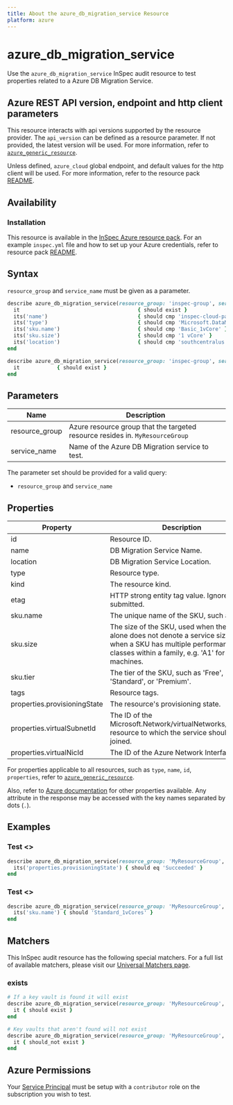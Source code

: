 ```yaml
---
title: About the azure_db_migration_service Resource
platform: azure
---
```


# azure_db_migration_service

Use the `azure_db_migration_service` InSpec audit resource to test properties related to a Azure DB Migration Service.

## Azure REST API version, endpoint and http client parameters

This resource interacts with api versions supported by the resource provider.
The `api_version` can be defined as a resource parameter.
If not provided, the latest version will be used.
For more information, refer to [`azure_generic_resource`](azure_generic_resource.md).

Unless defined, `azure_cloud` global endpoint, and default values for the http client will be used.
For more information, refer to the resource pack [README](../../README.md).

## Availability

### Installation

This resource is available in the [InSpec Azure resource pack](https://github.com/inspec/inspec-azure).
For an example `inspec.yml` file and how to set up your Azure credentials, refer to resource pack [README](../../README.md#Service-Principal).

## Syntax

`resource_group` and `service_name` must be given as a parameter.
```ruby
describe azure_db_migration_service(resource_group: 'inspec-group', service_name: 'inspec-cloud-pack-test') do
  it                                      { should exist }
  its('name')                             { should cmp 'inspec-cloud-pack-test' }
  its('type')                             { should cmp 'Microsoft.DataMigration/services' }
  its('sku.name')                         { should cmp 'Basic_1vCore' }
  its('sku.size')                         { should cmp '1 vCore' }
  its('location')                         { should cmp 'southcentralus' }
end
```
```ruby
describe azure_db_migration_service(resource_group: 'inspec-group', service_name: 'inspec-cloud-pack-test') do
  it            { should exist }
end
```
## Parameters

| Name                            | Description                                                                      |
|---------------------------------|----------------------------------------------------------------------------------|
| resource_group                  | Azure resource group that the targeted resource resides in. `MyResourceGroup`    |
| service_name                    | Name of the Azure DB Migration service to test.                                  |

The parameter set should be provided for a valid query:
- `resource_group` and `service_name`

## Properties

| Property                      | Description                                                      |
|-------------------------------|------------------------------------------------------------------|
| id                            | Resource ID.                                                     |
| name                          | DB Migration Service Name.                                       |
| location                      | DB Migration Service Location.                                   |
| type                          | Resource type.                                                   |
| kind                          | The resource kind.                                               |
| etag                          | HTTP strong entity tag value. Ignored if submitted.              |
| sku.name                      | The unique name of the SKU, such as 'P3'.                        |
| sku.size                      | The size of the SKU, used when the name alone does not denote a service size or when a SKU has multiple performance classes within a family, e.g. 'A1' for virtual machines. |
| sku.tier                      | The tier of the SKU, such as 'Free', 'Basic', 'Standard', or 'Premium'. |
| tags                          | Resource tags.                                                   |
| properties.provisioningState  | The resource's provisioning state.                               |
| properties.virtualSubnetId    | The ID of the Microsoft.Network/virtualNetworks/subnets resource to which the service should be joined.|
| properties.virtualNicId       | The ID of the Azure Network Interface.                           |

For properties applicable to all resources, such as `type`, `name`, `id`, `properties`, refer to [`azure_generic_resource`](azure_generic_resource.md#properties).

Also, refer to [Azure documentation](https://docs.microsoft.com/en-us/rest/api/datamigration/services/get) for other properties available.
Any attribute in the response may be accessed with the key names separated by dots (`.`).

## Examples

### Test <>
```ruby
describe azure_db_migration_service(resource_group: 'MyResourceGroup', service_name: 'dbbackup_to_uat_migration_service') do
  its('properties.provisioningState') { should eq 'Succeeded' }
end
```
### Test <>
```ruby
describe azure_db_migration_service(resource_group: 'MyResourceGroup', service_name: 'dbbackup_to_uat_migration_service') do
  its('sku.name') { should 'Standard_1vCores' }
end
```
## Matchers

This InSpec audit resource has the following special matchers. For a full list of available matchers, please visit our [Universal Matchers page](/inspec/matchers/).

### exists
```ruby
# If a key vault is found it will exist
describe azure_db_migration_service(resource_group: 'MyResourceGroup', service_name: 'dbbackup_to_uat_migration_service') do
  it { should exist }
end

# Key vaults that aren't found will not exist
describe azure_db_migration_service(resource_group: 'MyResourceGroup', service_name: 'dbbackup_to_uat_migration_service') do
  it { should_not exist }
end
```
## Azure Permissions

Your [Service Principal](https://docs.microsoft.com/en-us/azure/azure-resource-manager/resource-group-create-service-principal-portal) must be setup with a `contributor` role on the subscription you wish to test.
